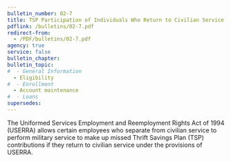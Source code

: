 ```yaml
---
bulletin_number: 02-7
title: TSP Participation of Individuals Who Return to Civilian Service or Pay Status Following Military Service
pdflink: /bulletins/02-7.pdf
redirect-from:
  - /PDF/bulletins/02-7.pdf
agency: true
service: false
bulletin_chapter:
bulletin_topic:
#  - General Information
  - Eligibility
#  - Enrollment
  - Account maintenance
#  - Loans
supersedes:
---
```


The Uniformed Services Employment and Reemployment Rights Act of 1994 (USERRA) allows certain employees who separate from civilian service to perform military service to make up missed Thrift Savings Plan (TSP) contributions if they return to civilian service under the provisions of USERRA.
